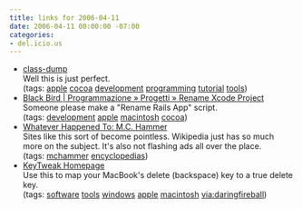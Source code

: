 ```yaml
---
title: links for 2006-04-11
date: 2006-04-11 00:00:00 -07:00
categories:
- del.icio.us
---
```


<ul class="delicious">
	<li>
		<div class="delicious-link"><a href="http://www.codethecode.com/Projects/class-dump/">class-dump</a></div>
		<div class="delicious-extended">Well this is just perfect.</div>
		<div class="delicious-tags">(tags: <a href="http://del.icio.us/torrez/apple">apple</a> <a href="http://del.icio.us/torrez/cocoa">cocoa</a> <a href="http://del.icio.us/torrez/development">development</a> <a href="http://del.icio.us/torrez/programming">programming</a> <a href="http://del.icio.us/torrez/tutorial">tutorial</a> <a href="http://del.icio.us/torrez/tools">tools</a>)</div>
	</li>
	<li>
		<div class="delicious-link"><a href="http://www.blackbirdblog.it/programmazione/progetti/27">Black Bird | Programmazione » Progetti » Rename Xcode Project</a></div>
		<div class="delicious-extended">Someone please make a "Rename Rails App" script.</div>
		<div class="delicious-tags">(tags: <a href="http://del.icio.us/torrez/development">development</a> <a href="http://del.icio.us/torrez/apple">apple</a> <a href="http://del.icio.us/torrez/macintosh">macintosh</a> <a href="http://del.icio.us/torrez/cocoa">cocoa</a>)</div>
	</li>
	<li>
		<div class="delicious-link"><a href="http://www.weht.net/WEHT/M.C._Hammer.html">Whatever Happened To: M.C. Hammer</a></div>
		<div class="delicious-extended">Sites like this sort of become pointless. Wikipedia just has so much more on the subject. It's also not flashing ads all over the place.</div>
		<div class="delicious-tags">(tags: <a href="http://del.icio.us/torrez/mchammer">mchammer</a> <a href="http://del.icio.us/torrez/encyclopedias">encyclopedias</a>)</div>
	</li>
	<li>
		<div class="delicious-link"><a href="http://webpages.charter.net/krumsick/">KeyTweak Homepage</a></div>
		<div class="delicious-extended">Use this to map your MacBook's delete (backspace) key to a true delete key.</div>
		<div class="delicious-tags">(tags: <a href="http://del.icio.us/torrez/software">software</a> <a href="http://del.icio.us/torrez/tools">tools</a> <a href="http://del.icio.us/torrez/windows">windows</a> <a href="http://del.icio.us/torrez/apple">apple</a> <a href="http://del.icio.us/torrez/macintosh">macintosh</a> <a href="http://del.icio.us/torrez/via:daringfireball">via:daringfireball</a>)</div>
	</li>
</ul>
